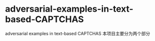 # adversarial-examples-in-text-based-CAPTCHAS
adversarial examples in text-based CAPTCHAS
本项目主要分为两个部分
